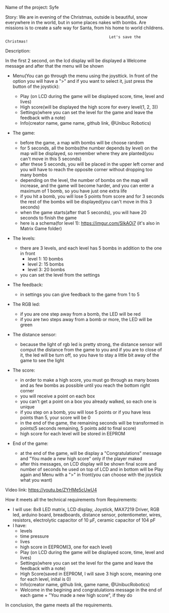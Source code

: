 Name of the project: Syfe

Story:
We are in evening of the Christmas, outside is beautiful, snow everywhere in the world, but in some places nakes with bombs.
Are missions is to create a safe way for Santa, from his home to world childrens.

                                                  Let's save the Christmas!


Description: 

  In the first 2 second, on the lcd display will be displayed a Welcome message and after that the menu will be shown
  
- Menu(You can go through the menu using the joysttick. In front of the option you will have a ">" and if you want to select it, just press the button of the joystick):
  - Play (on LCD during the game will be displayed score, time, level and lives)
  - High score(will be displayed the high score for every level(1, 2, 3))
  - Settings(where you can set the level for the game and leave the feedback with a note)
  - Info(creator name, game name, github link, @Unibuc Robotics)

- The game:
    - before the game, a map with bombs will be choose random
    - for 5 seconds, all the bombs(the number depends by level) on the map will be displayed, so remember where they are planted(you can't move in this 5 seconds)
    - after these 5 seconds, you will be placed in the upper left corner and you will have to reach the opposite corner without dropping too many bombs
    - depending on the level, the number of bombs on the map will increase, and the game will become harder,
and you can enter a maximum of 1 bomb, so you have just one extra life
    - if you hit a bomb, you will lose 5 points from score and for 3 seconds the rest of the bombs will be displayed(you can't move in this 3 seconds)
    - when the game starts(after that 5 seconds), you will have 20 seconds to finish the game
    - here is a schema(for level 1): https://imgur.com/SIkAOj7 (it's also in Matrix Game folder)
  
 - The levels:
    - there are 3 levels, and each level has 5 bombs in addition to the one in front
        - level 1: 10 bombs
        - level 2: 15 bombs
        - level 3: 20 bombs
     - you can set the level from the settings
     
 - The feedback:
    - in settings you can give feedback to the game from 1 to 5
     
- The RGB led:
    - if you are one step away from a bomb, the LED will be red
    - if you are two steps away from a bomb or more, the LED will be green
    
 - The distance sensor:
    - because the light of rgb led is pretty strong, the distance sensor will comput the distance from the game to you and 
if you are to close of it, the led will be turn off, so you have to stay a little bit away of the game to see the light
   
 - The score:
    - in order to make a high score, you must go through as many boxes and 
    as few bombs as possible until you reach the bottom right corner
    - you will receive a point on each box
    - you can't get a point on a box you already walked, so each one is unique
    - if you step on a bomb, you will lose 5 points or if you have less points than 5, your score will be 0
    - in the end of the game, the remaining seconds will be transformed in points(5 seconds remaining, 5 points add to final score)
    - high score for each level will be stored in EEPROM
    
 - End of the game:
    - at the end of the game, will be display a "Congratulations" message and "You made a new high score" only if the player maked
    - after this messages, on LCD display will be shown final score and number of seconds he used on top of LCD and 
in bottom will be Play again and Menu with a ">" in front(you can choose with the joystick what you want)

Video link: https://youtu.be/ZYHMe5cUwU4

How it meets all the technical requirements from Requirements:
  - I will use: 8x8 LED matrix, LCD display, Joystick, MAX7219 Driver, RGB led, arduino board, breadboards, distance sensor, potentiometer, wires, resistors, electrolytic capacitor of 10 μF, ceramic capacitor of 104 pF
  - I have:
    - levels
    - time pressure
    - lives
    - high score in EEPROM(3, one for each level)
    - Play (on LCD during the game will be displayed score, time, level and lives)
    - Settings(where you can set the level for the game and leave the feedback with a note)
    - High Score(saved in EEPROM, I will save 3 high score, meaning one for each level, inital is 0)
    - Info(creator name, github link, game name, @UnibucRobotics)
    - Welcome in the begining and congratulations message in the end of each game + "You made a new high score", if they do
 
In conclusion, the game meets all the requirements.
